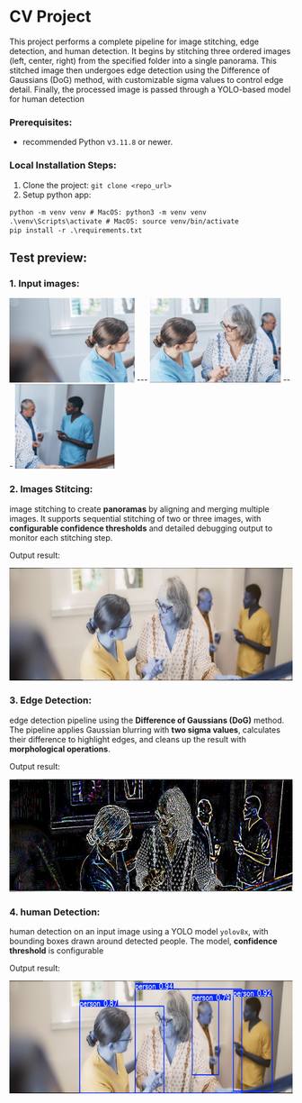 # CV Project

This project performs a complete pipeline for image stitching, edge detection, and human detection. It begins by stitching three ordered images (left, center, right) from the specified folder into a single panorama. This stitched image then undergoes edge detection using the Difference of Gaussians (DoG) method, with customizable sigma values to control edge detail. Finally, the processed image is passed through a YOLO-based model for human detection

### Prerequisites:

- recommended Python v`3.11.8` or newer.

### Local Installation Steps:

1. Clone the project: `git clone <repo_url>`
2. Setup python app:

```
python -m venv venv # MacOS: python3 -m venv venv
.\venv\Scripts\activate # MacOS: source venv/bin/activate
pip install -r .\requirements.txt
```

## Test preview:

### 1. Input images:
<img src='https://github.com/OmarMHawash/CV-Project/blob/main/test/1.png' height='150px' /> --- <img src='https://github.com/OmarMHawash/CV-Project/blob/main/test/2.png' height='150px' /> --- <img src='https://github.com/OmarMHawash/CV-Project/blob/main/test/3.png' height='150px' />

### 2. Images Stitcing:
image stitching to create **panoramas** by aligning and merging multiple images. It supports sequential stitching of two or three images, with **configurable confidence thresholds** and detailed debugging output to monitor each stitching step.

Output result:

<img src='https://github.com/OmarMHawash/CV-Project/blob/main/results/stitched.jpg?raw=true' height='200px' />

### 3. Edge Detection:
edge detection pipeline using the **Difference of Gaussians (DoG)** method. The pipeline applies Gaussian blurring with **two sigma values**, calculates their difference to highlight edges, and cleans up the result with **morphological operations**.

Output result:

<img src='https://github.com/OmarMHawash/CV-Project/blob/main/results/edge_result.jpg' height='200px' />

### 4. human Detection:
human detection on an input image using a YOLO model `yolov8x`, with bounding boxes drawn around detected people. The model, **confidence threshold** is configurable

Output result:

<img src='https://github.com/OmarMHawash/CV-Project/blob/main/results/detect_result.jpg' height='200px' />
